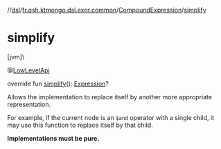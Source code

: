 //[dsl](../../../index.md)/[fr.qsh.ktmongo.dsl.expr.common](../index.md)/[CompoundExpression](index.md)/[simplify](simplify.md)

# simplify

[jvm]\

@[LowLevelApi](../../fr.qsh.ktmongo.dsl/-low-level-api/index.md)

override fun [simplify](simplify.md)(): [Expression](../-expression/index.md)?

Allows the implementation to replace itself by another more appropriate representation.

For example, if the current node is an `$and` operator with a single child, it may use this function to replace itself by that child.

**Implementations must be pure.**
